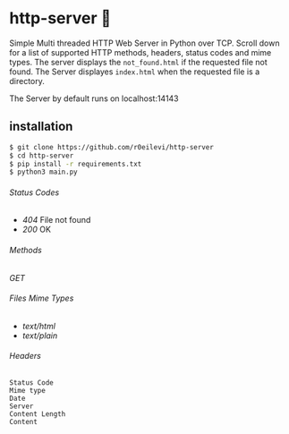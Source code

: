 # http-server 🤖

Simple Multi threaded HTTP Web Server in Python over TCP. Scroll down for a list of supported HTTP methods, headers, status codes and mime types. The server displays  the `not_found.html` if the requested file not found. The Server displayes `index.html` when the requested file is a directory. 

The Server by default runs on localhost:14143

## installation

```bash
$ git clone https://github.com/r0eilevi/http-server
$ cd http-server
$ pip install -r requirements.txt
$ python3 main.py
```

###### Status Codes

- _404_ File not found
- _200_ OK

###### Methods

_GET_

###### Files Mime Types

- _text/html_
- _text/plain_

###### Headers

```
Status Code
Mime type
Date
Server
Content Length
Content
```
